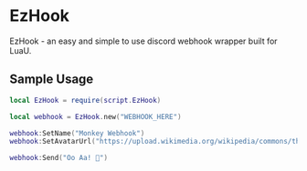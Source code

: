 # EzHook
EzHook - an easy and simple to use discord webhook wrapper built for LuaU.

## Sample Usage
```lua
local EzHook = require(script.EzHook)

local webhook = EzHook.new("WEBHOOK_HERE")

webhook:SetName("Monkey Webhook")
webhook:SetAvatarUrl("https://upload.wikimedia.org/wikipedia/commons/thumb/2/20/Saimiri_sciureus-1_Luc_Viatour.jpg/1280px-Saimiri_sciureus-1_Luc_Viatour.jpg")

webhook:Send("Oo Aa! 🐒")

```

